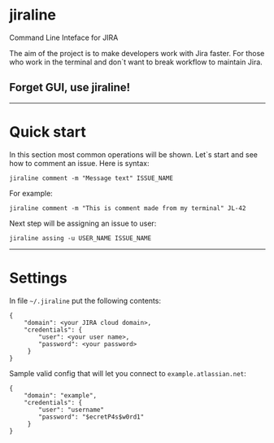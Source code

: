 # jiraline
Command Line Inteface for JIRA

 The aim of the project is to make developers
 work with Jira faster. For those who work in the
 terminal and don`t want to break workflow to
 maintain Jira.

## Forget GUI, use jiraline!


----
# Quick start

In this section most common operations will be shown. Let`s start and see how to comment an issue.
Here is syntax:

    jiraline comment -m "Message text" ISSUE_NAME

For example:

    jiraline comment -m "This is comment made from my terminal" JL-42

Next step will be assigning an issue to user:

    jiraline assing -u USER_NAME ISSUE_NAME


----
# Settings

In file `~/.jiraline` put the following contents:


```
{
    "domain": <your JIRA cloud domain>,
    "credentials": {
        "user": <your user name>,
        "password": <your password>
     }
}
```

Sample valid config that will let you connect to `example.atlassian.net`:

```
{
    "domain": "example",
    "credentials": {
        "user": "username"
        "password": "$ecretP4s$w0rd1"
     }
}
```
